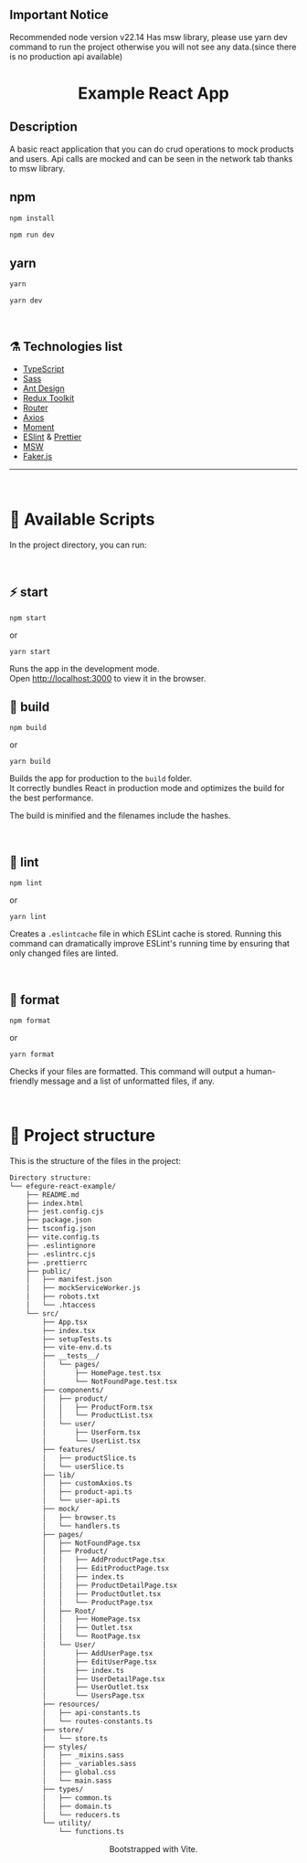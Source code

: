 ## Important Notice
Recommended node version v22.14
Has msw library, please use yarn dev command to run the project otherwise you will not see any data.(since there is no production api available)

<h1 align="center">Example React App</h1>

## Description

A basic react application that you can do crud operations to mock products and users.
Api calls are mocked and can be seen in the network tab thanks to msw library.

## npm

```sh
npm install
```

```sh
npm run dev
```

## yarn

```sh
yarn
```

```sh
yarn dev
```

<br />

## ⚗️ Technologies list

- [TypeScript](https://www.typescriptlang.org/)
- [Sass](https://sass-lang.com/)
- [Ant Design](https://ant.design/)
- [Redux Toolkit](https://redux-toolkit.js.org/)
- [Router](https://reactrouter.com/)
- [Axios](https://axios-http.com/)
- [Moment](https://momentjs.com/)
- [ESlint](https://eslint.org/) & [Prettier](https://prettier.io/)
- [MSW](https://mswjs.io/)
- [Faker.js](https://fakerjs.dev/)

---

<br />

# 🚀 Available Scripts

In the project directory, you can run:

<br />

## ⚡️ start

```
npm start
```

or

```
yarn start
```

Runs the app in the development mode.\
Open [http://localhost:3000](http://localhost:3000) to view it in the browser.

## 🦾 build

```
npm build
```

or

```
yarn build
```

Builds the app for production to the `build` folder.\
It correctly bundles React in production mode and optimizes the build for the best performance.

The build is minified and the filenames include the hashes.

<br />

## 🧶 lint

```
npm lint
```

or

```
yarn lint
```

Creates a `.eslintcache` file in which ESLint cache is stored. Running this command can dramatically improve ESLint's running time by ensuring that only changed files are linted.

<br />

## 🎯 format

```
npm format
```

or

```
yarn format
```

Checks if your files are formatted. This command will output a human-friendly message and a list of unformatted files, if any.

<br />

# 🧬 Project structure

This is the structure of the files in the project:

```sh
Directory structure:
└── efegure-react-example/
    ├── README.md
    ├── index.html
    ├── jest.config.cjs
    ├── package.json
    ├── tsconfig.json
    ├── vite.config.ts
    ├── .eslintignore
    ├── .eslintrc.cjs
    ├── .prettierrc
    ├── public/
    │   ├── manifest.json
    │   ├── mockServiceWorker.js
    │   ├── robots.txt
    │   └── .htaccess
    └── src/
        ├── App.tsx
        ├── index.tsx
        ├── setupTests.ts
        ├── vite-env.d.ts
        ├── __tests__/
        │   └── pages/
        │       ├── HomePage.test.tsx
        │       └── NotFoundPage.test.tsx
        ├── components/
        │   ├── product/
        │   │   ├── ProductForm.tsx
        │   │   └── ProductList.tsx
        │   └── user/
        │       ├── UserForm.tsx
        │       └── UserList.tsx
        ├── features/
        │   ├── productSlice.ts
        │   └── userSlice.ts
        ├── lib/
        │   ├── customAxios.ts
        │   ├── product-api.ts
        │   └── user-api.ts
        ├── mock/
        │   ├── browser.ts
        │   └── handlers.ts
        ├── pages/
        │   ├── NotFoundPage.tsx
        │   ├── Product/
        │   │   ├── AddProductPage.tsx
        │   │   ├── EditProductPage.tsx
        │   │   ├── index.ts
        │   │   ├── ProductDetailPage.tsx
        │   │   ├── ProductOutlet.tsx
        │   │   └── ProductPage.tsx
        │   ├── Root/
        │   │   ├── HomePage.tsx
        │   │   ├── Outlet.tsx
        │   │   └── RootPage.tsx
        │   └── User/
        │       ├── AddUserPage.tsx
        │       ├── EditUserPage.tsx
        │       ├── index.ts
        │       ├── UserDetailPage.tsx
        │       ├── UserOutlet.tsx
        │       └── UsersPage.tsx
        ├── resources/
        │   ├── api-constants.ts
        │   └── routes-constants.ts
        ├── store/
        │   └── store.ts
        ├── styles/
        │   ├── _mixins.sass
        │   ├── _variables.sass
        │   ├── global.css
        │   └── main.sass
        ├── types/
        │   ├── common.ts
        │   ├── domain.ts
        │   └── reducers.ts
        └── utility/
            └── functions.ts
```

<p align="center">Bootstrapped with Vite.</p>
